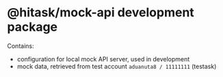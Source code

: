 # @hitask/mock-api development package

Contains:

* configuration for local mock API server, used in development
* mock data, retrieved from test account `aduanuta8 / 11111111` (testask)
